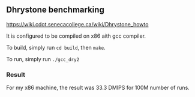 ## Dhrystone benchmarking
https://wiki.cdot.senecacollege.ca/wiki/Dhrystone_howto

It is configured to be compiled on x86 aith gcc compiler.

To build, simply run `cd build`, then `make`.

To run, simply run `./gcc_dry2`

### Result
For my x86 machine, the result was 33.3 DMIPS for 100M number of runs.